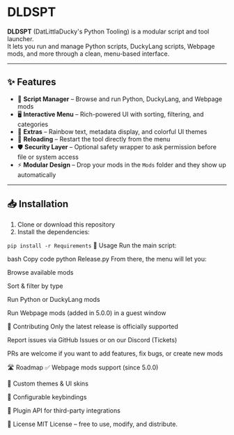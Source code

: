 # DLDSPT

**DLDSPT** (DatLittlaDucky's Python Tooling) is a modular script and tool launcher.  
It lets you run and manage Python scripts, DuckyLang scripts, Webpage mods, and more through a clean, menu-based interface.  

---

## ✨ Features

- 📜 **Script Manager** – Browse and run Python, DuckyLang, and Webpage mods  
- 🖥️ **Interactive Menu** – Rich-powered UI with sorting, filtering, and categories  
- 🎨 **Extras** – Rainbow text, metadata display, and colorful UI themes  
- 🔄 **Reloading** – Restart the tool directly from the menu  
- 🛡️ **Security Layer** – Optional safety wrapper to ask permission before file or system access  
- ⚡ **Modular Design** – Drop your mods in the `Mods` folder and they show up automatically  

---

## 📥 Installation

1. Clone or download this repository  
2. Install the dependencies:  

```pip install -r Requirements```
🚀 Usage
Run the main script:

bash
Copy code
python Release.py
From there, the menu will let you:

Browse available mods

Sort & filter by type

Run Python or DuckyLang mods

Run Webpage mods (added in 5.0.0) in a guest window

🔧 Contributing
Only the latest release is officially supported

Report issues via GitHub Issues or on our Discord (Tickets)

PRs are welcome if you want to add features, fix bugs, or create new mods

🛣️ Roadmap
✅ Webpage mods support (since 5.0.0)

🔲 Custom themes & UI skins

🔲 Configurable keybindings

🔲 Plugin API for third-party integrations

📜 License
MIT License – free to use, modify, and distribute.
